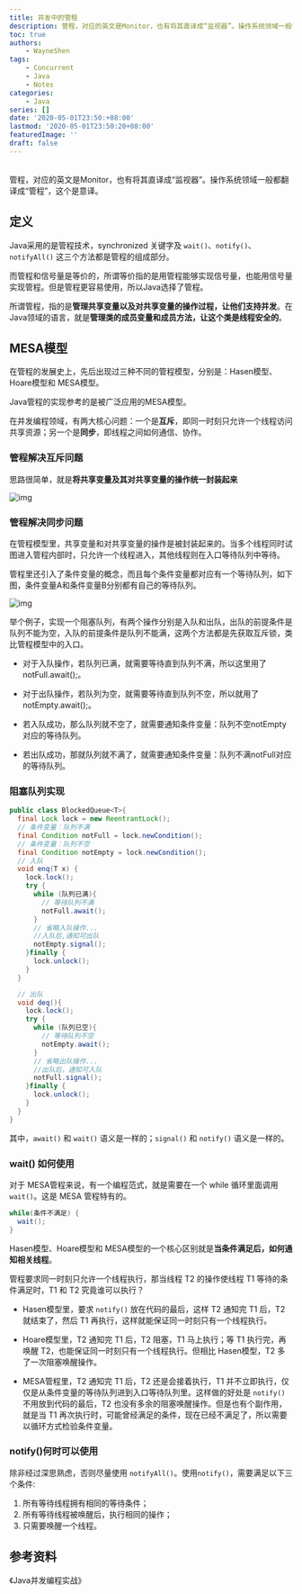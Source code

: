 ```yaml
---
title: 并发中的管程
description: 管程，对应的英文是Monitor，也有将其直译成“监视器”。操作系统领域一般都翻译成“管程”，这个是意译。
toc: true
authors: 
    - WayneShen
tags: 
    - Concurrent
    - Java
    - Notes
categories: 
    - Java
series: []
date: '2020-05-01T23:50:+08:00'
lastmod: '2020-05-01T23:50:20+08:00'
featuredImage: ''
draft: false
---
```


</br>
管程，对应的英文是Monitor，也有将其直译成“监视器”。操作系统领域一般都翻译成“管程”，这个是意译。

<!--more-->

## 定义

Java采用的是管程技术，synchronized 关键字及 `wait()`、`notify()`、`notifyAll()` 这三个方法都是管程的组成部分。

而管程和信号量是等价的，所谓等价指的是用管程能够实现信号量，也能用信号量实现管程。但是管程更容易使用，所以Java选择了管程。

所谓管程，指的是**管理共享变量以及对共享变量的操作过程，让他们支持并发**。在Java领域的语言，就是**管理类的成员变量和成员方法，让这个类是线程安全的**。


## MESA模型

在管程的发展史上，先后出现过三种不同的管程模型，分别是：Hasen模型、Hoare模型和 MESA模型。

Java管程的实现参考的是被广泛应用的MESA模型。

在并发编程领域，有两大核心问题：一个是**互斥**，即同一时刻只允许一个线程访问共享资源；另一个是**同步**，即线程之间如何通信、协作。

### 管程解决互斥问题

思路很简单，就是**将共享变量及其对共享变量的操作统一封装起来**

![img](../../../assets/并发中的管程/592e33c4339c443728cdf82ab3d318c4.png)

### 管程解决同步问题

在管程模型里，共享变量和对共享变量的操作是被封装起来的。当多个线程同时试图进入管程内部时，只允许一个线程进入，其他线程则在入口等待队列中等待。

管程里还引入了条件变量的概念，而且每个条件变量都对应有一个等待队列，如下图，条件变量A和条件变量B分别都有自己的等待队列。

![img](../../../assets/并发中的管程/839377608f47e7b3b9c79b8fad144065.png)

举个例子，实现一个阻塞队列，有两个操作分别是入队和出队，出队的前提条件是队列不能为空，入队的前提条件是队列不能满，这两个方法都是先获取互斥锁，类比管程模型中的入口。

+ 对于入队操作，若队列已满，就需要等待直到队列不满，所以这里用了notFull.await();。

+ 对于出队操作，若队列为空，就需要等待直到队列不空，所以就用了notEmpty.await();。

+ 若入队成功，那么队列就不空了，就需要通知条件变量：队列不空notEmpty对应的等待队列。

+ 若出队成功，那就队列就不满了，就需要通知条件变量：队列不满notFull对应的等待队列。

### 阻塞队列实现

```java
public class BlockedQueue<T>{
  final Lock lock = new ReentrantLock();
  // 条件变量：队列不满  
  final Condition notFull = lock.newCondition();
  // 条件变量：队列不空  
  final Condition notEmpty = lock.newCondition();
  // 入队
  void enq(T x) {
    lock.lock();
    try {
      while (队列已满){ 
        // 等待队列不满 
        notFull.await();
      }  
      // 省略入队操作...
      //入队后,通知可出队
      notEmpty.signal();
    }finally {
      lock.unlock();
    }
  }

  // 出队
  void deq(){
    lock.lock();
    try {
      while (队列已空){
        // 等待队列不空
        notEmpty.await();
      }
      // 省略出队操作...
      //出队后，通知可入队
      notFull.signal();
    }finally {
      lock.unlock();
    }  
  }
}
```

其中，`await()` 和 `wait()` 语义是一样的；`signal()` 和 `notify()` 语义是一样的。

### wait() 如何使用

对于 MESA管程来说，有一个编程范式，就是需要在一个 while 循环里面调用 `wait()`。这是 MESA 管程特有的。

```java
while(条件不满足) {
  wait();
}
```

Hasen模型、Hoare模型和 MESA模型的一个核心区别就是**当条件满足后，如何通知相关线程**。

管程要求同一时刻只允许一个线程执行，那当线程 T2 的操作使线程 T1 等待的条件满足时，T1 和 T2 究竟谁可以执行？

+ Hasen模型里，要求 `notify()` 放在代码的最后，这样 T2 通知完 T1 后，T2 就结束了，然后 T1 再执行，这样就能保证同一时刻只有一个线程执行。

+ Hoare模型里，T2 通知完 T1 后，T2 阻塞，T1 马上执行；等 T1 执行完，再唤醒 T2，也能保证同一时刻只有一个线程执行。但相比 Hasen模型，T2 多了一次阻塞唤醒操作。

+ MESA管程里，T2 通知完 T1 后，T2 还是会接着执行，T1 并不立即执行，仅仅是从条件变量的等待队列进到入口等待队列里。这样做的好处是 `notify()` 不用放到代码的最后，T2 也没有多余的阻塞唤醒操作。但是也有个副作用，就是当 T1 再次执行时，可能曾经满足的条件，现在已经不满足了，所以需要以循环方式检验条件变量。

### notify()何时可以使用

除非经过深思熟虑，否则尽量使用 `notifyAll()`。使用`notify()`，需要满足以下三个条件:

1. 所有等待线程拥有相同的等待条件；
2. 所有等待线程被唤醒后，执行相同的操作；
3. 只需要唤醒一个线程。


## 参考资料

《Java并发编程实战》


